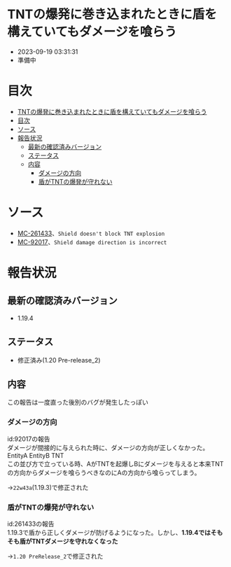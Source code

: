 # TNTの爆発に巻き込まれたときに盾を構えていてもダメージを喰らう
-   2023-09-19 03:31:31
-   準備中


# 目次
- [TNTの爆発に巻き込まれたときに盾を構えていてもダメージを喰らう](#tntの爆発に巻き込まれたときに盾を構えていてもダメージを喰らう)
- [目次](#目次)
- [ソース](#ソース)
- [報告状況](#報告状況)
    - [最新の確認済みバージョン](#最新の確認済みバージョン)
    - [ステータス](#ステータス)
    - [内容](#内容)
        - [ダメージの方向](#ダメージの方向)
        - [盾がTNTの爆発が守れない](#盾がtntの爆発が守れない)


# ソース
-   [MC-261433](https://bugs.mojang.com/browse/MC-261433)、``Shield doesn't block TNT explosion``
-   [MC-92017](https://bugs.mojang.com/browse/MC-92017)、``Shield damage direction is incorrect``

# 報告状況
## 最新の確認済みバージョン
-   1.19.4

## ステータス
-   修正済み(1.20 Pre-release_2)

## 内容
この報告は一度直った後別のバグが発生したっぽい
### ダメージの方向
id:92017の報告  
ダメージが間接的に与えられた時に、ダメージの方向が正しくなかった。  
EntityA EntityB TNT  
この並び方で立っている時、AがTNTを起爆しBにダメージを与えると本来TNTの方向からダメージを喰らうべきなのにAの方向から喰らってしまう。  

→``22w43a``(1.19.3)で修正された

### 盾がTNTの爆発が守れない
id:261433の報告  
1.19.3で盾から正しくダメージが防げるようになった。しかし、**1.19.4ではそもそも盾がTNTダメージを守れなくなった**

→``1.20 PreRelease_2``で修正された




